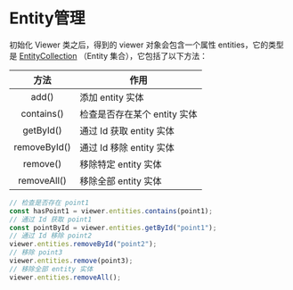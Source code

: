 # Entity管理

初始化 Viewer 类之后，得到的 viewer 对象会包含一个属性 entities，它的类型是 [EntityCollection](https://cesium.com/learn/cesiumjs/ref-doc/EntityCollection.html?classFilter=EntityCollection) （Entity 集合），它包括了以下方法：

|     方法     | 作用                         |
| :----------: | ---------------------------- |
|    add()     | 添加 entity 实体             |
|  contains()  | 检查是否存在某个 entity 实体 |
|  getById()   | 通过 Id 获取 entity 实体     |
| removeById() | 通过 Id 移除 entity 实体     |
|   remove()   | 移除特定 entity 实体         |
| removeAll()  | 移除全部 entity 实体         |

```js
// 检查是否存在 point1
const hasPoint1 = viewer.entities.contains(point1);
// 通过 Id 获取 point1
const pointById = viewer.entities.getById("point1");
// 通过 Id 移除 point2
viewer.entities.removeById("point2");
// 移除 point3
viewer.entities.remove(point3);
// 移除全部 entity 实体
viewer.entities.removeAll();
```

